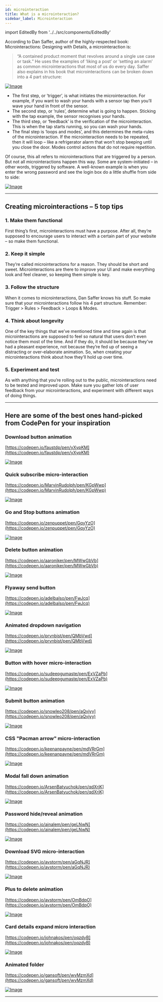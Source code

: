 ```yaml
---
id: microinteraction
title: What is a microinteraction?
sidebar_label: Microinteraction
---
```


import EditedBy from '../../src/components/EditedBy'

According to Dan Saffer, author of the highly-respected book: Microinteractions: Designing with Details, a microinteraction is: 
> “A contained product moment that revolves around a single use case or task.” He uses the examples of ‘liking a post’ or ‘setting an alarm’ as common microinteractions that most of us do every day. Saffer also explains in his book that microinteractions can be broken down into a 4 part structure:

[![Image](/img/microinteraction.png 'UI Tips')](/img/microinteraction.png)

- The first step, or ‘trigger’, is what initiates the microinteraction. For example, if you want to wash your hands with a sensor tap then you’ll wave your hand in front of the sensor.
- The second step, or ‘rules’, determine what is going to happen. Sticking with the tap example, the sensor recognises your hands.
- The third step, or ‘feedback’ is the verification of the microinteraction. This is when the tap starts running, so you can wash your hands.
- The final step is ‘loops and modes’, and this determines the meta-rules of the microinteraction. If the microinteraction needs to be repeated, then it will loop – like a refrigerator alarm that won’t stop beeping until you close the door. Modes control actions that do not require repetition.

Of course, this all refers to microinteractions that are triggered by a person. But not all microinteractions happen this way. Some are system-initiated – in other words, triggered by software. A well-known example is when you enter the wrong password and see the login box do a little shuffle from side to side:

[![Image](/img/wp-login.png 'UI Tips')](/img/wp-login.png)

---

## Creating microinteractions – 5 top tips

### 1. Make them functional

First thing’s first, microinteractions must have a purpose. After all, they’re supposed to encourage users to interact with a certain part of your website – so make them functional.

### 2. Keep it simple

They’re called microinteractions for a reason. They should be short and sweet. Microinteractions are there to improve your UI and make everything look and feel cleaner, so keeping them simple is key.

### 3. Follow the structure

When it comes to microinteractions, Dan Saffer knows his stuff. So make sure that your microinteractions follow his 4 part structure. Remember: Trigger > Rules > Feedback > Loops & Modes.

### 4. Think about longevity

One of the key things that we’ve mentioned time and time again is that microinteractions are supposed to feel so natural that users don’t even notice them most of the time. And if they do, it should be because they’ve had a pleasant experience, not because they’re fed up of seeing a distracting or over-elaborate animation. So, when creating your microinteractions think about how they’ll hold up over time.

### 5. Experiment and test

As with anything that you’re rolling out to the public, microinteractions need to be tested and improved upon. Make sure you gather lots of user feedback from your microinteractions, and experiment with different ways of doing things.

---

## Here are some of the best ones hand-picked from CodePen for your inspiration

### Download button animation

[https://codepen.io/faustdp/pen/yXypKM](https://codepen.io/faustdp/pen/yXypKM)

[![Image](/img/download-btn.gif 'UI Tips')](/img/download-btn.gif)

### Quick subscribe micro-interaction

[https://codepen.io/MarvinRudolph/pen/KGpWwp](https://codepen.io/MarvinRudolph/pen/KGpWwp)

[![Image](/img/subscribe.gif 'UI Tips')](/img/subscribe.gif)

### Go and Stop buttons animation

[https://codepen.io/zenpuppet/pen/GqyYzO](https://codepen.io/zenpuppet/pen/GqyYzO)

[![Image](/img/go-stop-btn.gif 'UI Tips')](/img/go-stop-btn.gif)

### Delete button animation

[https://codepen.io/aaroniker/pen/MWwGbVb](https://codepen.io/aaroniker/pen/MWwGbVb)

[![Image](/img/delect-btn.gif 'UI Tips')](/img/delect-btn.gif)

### Flyaway send button

[https://codepen.io/adelbalso/pen/FwJcq](https://codepen.io/adelbalso/pen/FwJcq)

[![Image](/img/flyaway-btn.gif 'UI Tips')](/img/flyaway-btn.gif)

### Animated dropdown navigation

[https://codepen.io/prvnbist/pen/QMbVwd](https://codepen.io/prvnbist/pen/QMbVwd)

[![Image](/img/animation-dropdown.gif 'UI Tips')](/img/animation-dropdown.gif)

### Button with hover micro-interaction

[https://codepen.io/sudeepgumaste/pen/ExVZaPb](https://codepen.io/sudeepgumaste/pen/ExVZaPb)

[![Image](/img/btn-with-hover.gif 'UI Tips')](/img/btn-with-hover.gif)

### Submit button animation

[https://codepen.io/snowleo208/pen/aQvjyy](https://codepen.io/snowleo208/pen/aQvjyy)

[![Image](/img/submit-btn.gif 'UI Tips')](/img/submit-btn.gif)

### CSS "Pacman arrow" micro-interaction

[https://codepen.io/keenanpayne/pen/mdVRrGm](https://codepen.io/keenanpayne/pen/mdVRrGm)

[![Image](/img/pacman-arrow.gif 'UI Tips')](/img/pacman-arrow.gif)

### Modal fall down animation

[https://codepen.io/ArsenBatyuchok/pen/qdXrjK](https://codepen.io/ArsenBatyuchok/pen/qdXrjK)

[![Image](/img/modal-falldown.gif 'UI Tips')](/img/modal-falldown.gif)

### Password hide/reveal animation

[https://codepen.io/ainalem/pen/geLNwN](https://codepen.io/ainalem/pen/geLNwN)

[![Image](/img/passsword.gif 'UI Tips')](/img/passsword.gif)

### Download SVG micro-interaction

[https://codepen.io/avstorm/pen/aGqNJR](https://codepen.io/avstorm/pen/aGqNJR)

[![Image](/img/download-svg.gif 'UI Tips')](/img/download-svg.gif)

### Plus to delete animation

[https://codepen.io/avstorm/pen/OmBdpO](https://codepen.io/avstorm/pen/OmBdpO)

[![Image](/img/plus-to-delete.gif 'UI Tips')](/img/plus-to-delete.gif)

### Card details expand micro interaction

[https://codepen.io/johnakos/pen/oqzdyB](https://codepen.io/johnakos/pen/oqzdyB)

[![Image](/img/card.gif 'UI Tips')](/img/card.gif)

### Animated folder

[https://codepen.io/gansoft/pen/wvMzmXd](https://codepen.io/gansoft/pen/wvMzmXd)

[![Image](/img/folder.gif 'UI Tips')](/img/folder.gif)

---

<EditedBy name="Priya" updated="Pulari" date="26/04/2023" />
